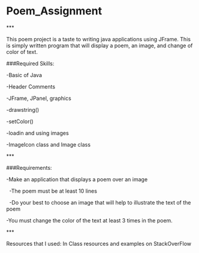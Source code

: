 # Poem\_Assignment

\*\*\*

This poem project is a taste to writing java applications using JFrame. This is simply written program that will display a poem, an image, and change of color of text.



\###Required Skills:



-Basic of Java

-Header Comments

-JFrame, JPanel, graphics

-drawstring()

-setColor()

-loadin and using images

-ImageIcon class and Image class



\*\*\*

\###Requirements:



-Make an application that displays a poem over an image

&nbsp;	-The poem must be at least 10 lines

&nbsp;	-Do your best to choose an image that will help to illustrate the text of the poem

-You must change the color of the text at least 3 times in the poem.



\*\*\*

Resources that I used: In Class resources and examples on StackOverFlow

